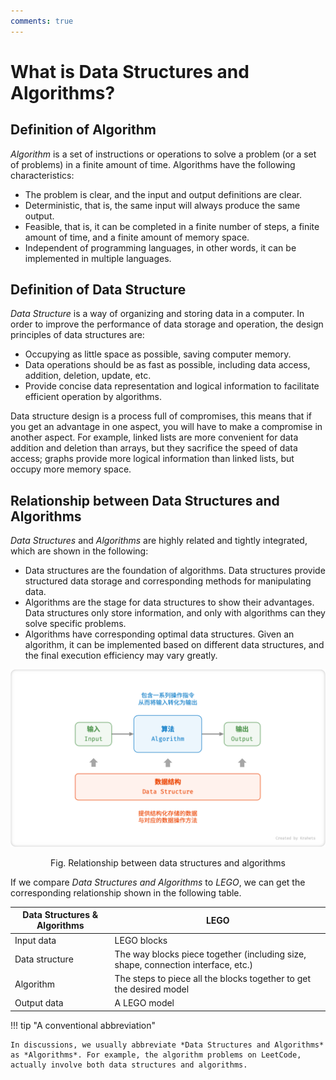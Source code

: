 ```yaml
---
comments: true
---
```


# What is Data Structures and Algorithms?

## Definition of Algorithm

*Algorithm* is a set of instructions or operations to solve a problem (or a set of problems) in a finite amount of time. Algorithms have the following characteristics:

- The problem is clear, and the input and output definitions are clear.
- Deterministic, that is, the same input will always produce the same output.
- Feasible, that is, it can be completed in a finite number of steps, a finite amount of time, and a finite amount of memory space.
- Independent of programming languages, in other words, it can be implemented in multiple languages.

## Definition of Data Structure

*Data Structure* is a way of organizing and storing data in a computer. In order to improve the performance of data storage and operation, the design principles of data structures are:

- Occupying as little space as possible, saving computer memory.
- Data operations should be as fast as possible, including data access, addition, deletion, update, etc.
- Provide concise data representation and logical information to facilitate efficient operation by algorithms.

Data structure design is a process full of compromises, this means that if you get an advantage in one aspect, you will have to make a compromise in another aspect. For example, linked lists are more convenient for data addition and deletion than arrays, but they sacrifice the speed of data access; graphs provide more logical information than linked lists, but occupy more memory space. 

## Relationship between Data Structures and Algorithms

*Data Structures* and *Algorithms* are highly related and tightly integrated, which are shown in the following:

- Data structures are the foundation of algorithms. Data structures provide structured data storage and corresponding methods for manipulating data.
- Algorithms are the stage for data structures to show their advantages. Data structures only store information, and only with algorithms can they solve specific problems.
- Algorithms have corresponding optimal data structures. Given an algorithm, it can be implemented based on different data structures, and the final execution efficiency may vary greatly.

![relationship_between_data_structure_and_algorithm](what_is_dsa.assets/relationship_between_data_structure_and_algorithm.png)

<p align="center"> Fig. Relationship between data structures and algorithms </p>

If we compare *Data Structures and Algorithms* to *LEGO*, we can get the corresponding relationship shown in the following table.

<div class="center-table" markdown>

| Data Structures & Algorithms | LEGO                                |
| ------------------------- | -------------------------------------- |
| Input data            | LEGO blocks                             |
| Data structure       | The way blocks piece together (including size, shape, connection interface, etc.) |
| Algorithm           | The steps to piece all the blocks together to get the desired model       |
| Output data       | A LEGO model                                 |

</div>

!!! tip "A conventional abbreviation"

    In discussions, we usually abbreviate *Data Structures and Algorithms* as *Algorithms*. For example, the algorithm problems on LeetCode, actually involve both data structures and algorithms.

